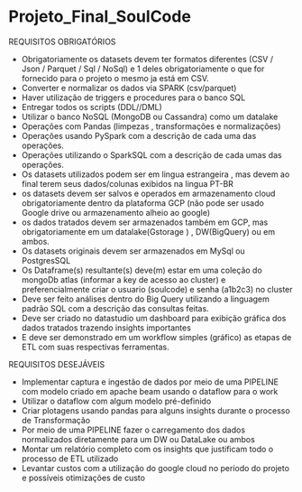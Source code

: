 # Projeto_Final_SoulCode

REQUISITOS OBRIGATÓRIOS

- Obrigatoriamente os datasets devem ter formatos diferentes (CSV / Json / Parquet / Sql / NoSql) e 1 deles obrigatoriamente o que for fornecido para o projeto o mesmo ja está em CSV.
- Converter e normalizar os dados via SPARK (csv/parquet)
- Haver utilização de triggers e procedures para o banco SQL
- Entregar todos os scripts (DDL//DML)
- Utilizar o banco NoSQL (MongoDB ou Cassandra) como um datalake
- Operações com Pandas (limpezas , transformações e normalizações) 
- Operações usando PySpark com a descrição de cada uma das operações.
- Operações utilizando o SparkSQL com a descrição de cada umas das operações.
- Os datasets utilizados podem ser em lingua estrangeira , mas devem ao final terem seus dados/colunas exibidos na lingua PT-BR
- os datasets devem ser salvos e operados em armazenamento cloud obrigatoriamente dentro da plataforma GCP (não pode ser usado Google drive ou armazenamento alheio ao google)
- os dados tratados devem ser armazenados também em GCP, mas obrigatoriamente em um datalake(Gstorage ) , DW(BigQuery) ou em ambos.
- Os datasets originais devem ser armazenados em MySql ou PostgresSQL
- Os Dataframe(s) resultante(s) deve(m) estar em uma coleção do mongoDb atlas (informar a key de acesso ao cluster) e preferencialmente criar o usuario (soulcode) e senha (a1b2c3) no cluster
- Deve ser feito análises dentro do Big Query utilizando a linguagem padrão SQL com a descrição das consultas feitas.
- Deve ser criado no datastudio um dashboard para exibição gráfica dos dados tratados trazendo insights importantes
- E deve ser demonstrado em um workflow simples (gráfico) as etapas de ETL com suas respectivas ferramentas.


REQUISITOS DESEJÁVEIS

- Implementar captura e ingestão de dados por meio de uma PIPELINE com modelo criado em apache beam usando o dataflow para o work
- Utilizar o dataflow com algum modelo pré-definido
- Criar plotagens usando pandas para alguns insights durante o processo de Transformação 
- Por meio de uma PIPELINE fazer o carregamento dos dados normalizados diretamente para um DW ou DataLake ou ambos
- Montar um relatório completo com os insights que justificam todo o processo de ETL utilizado
- Levantar custos com a utilização do google cloud no período do projeto e possíveis otimizações de custo
